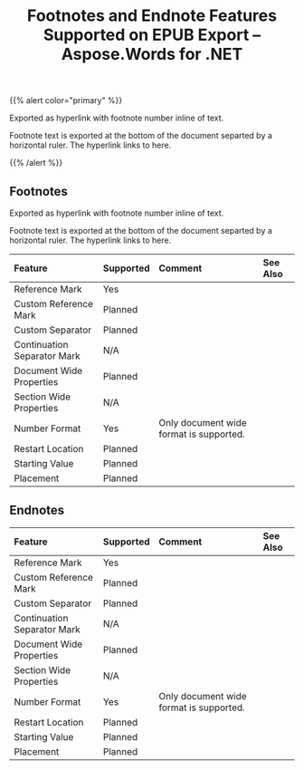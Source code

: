 ﻿---
title: Footnotes and Endnote Features Supported on EPUB Export – Aspose.Words for .NET
articleTitle: Footnotes and Endnote Features Supported on EPUB Export
linktitle: Footnotes and Endnote Features Supported on EPUB Export
description: "Export to EPUB format using footnote and endnote saving features using C#."
type: docs
weight: 60
url: /net/footnotes-and-endnote-features-supported-on-epub-export/
aliases: [/net/footnotes-an-endnote-features-supported-on-epub-export/]
---

{{% alert color="primary" %}}

Exported as hyperlink with footnote number inline of text.

Footnote text is exported at the bottom of the document separted by a horizontal ruler. The hyperlink links to here.

{{% /alert %}}

## Footnotes

Exported as hyperlink with footnote number inline of text.

Footnote text is exported at the bottom of the document separted by a horizontal ruler. The hyperlink links to here.

|**Feature**|**Supported**|**Comment**|**See Also**|
| :- | :- | :- | :- |
|Reference Mark |Yes | | |
|Custom Reference Mark |Planned | | |
|Custom Separator |Planned | | |
|Continuation Separator Mark |N/A | | |
|Document Wide Properties |Planned | | |
|Section Wide Properties |N/A | | |
|Number Format |Yes |Only document wide format is supported. | |
|Restart Location |Planned | | |
|Starting Value |Planned | | |
|Placement |Planned | | |

## Endnotes

|**Feature**|**Supported**|**Comment**|**See Also**|
| :- | :- | :- | :- |
|Reference Mark |Yes | | |
|Custom Reference Mark |Planned | | |
|Custom Separator |Planned | | |
|Continuation Separator Mark |N/A | | |
|Document Wide Properties |Planned | | |
|Section Wide Properties |N/A | | |
|Number Format |Yes |Only document wide format is supported. | |
|Restart Location |Planned | | |
|Starting Value |Planned | | |
|Placement |Planned | | |

